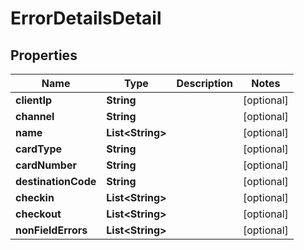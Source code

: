 
# ErrorDetailsDetail

## Properties
Name | Type | Description | Notes
------------ | ------------- | ------------- | -------------
**clientIp** | **String** |  |  [optional]
**channel** | **String** |  |  [optional]
**name** | **List&lt;String&gt;** |  |  [optional]
**cardType** | **String** |  |  [optional]
**cardNumber** | **String** |  |  [optional]
**destinationCode** | **String** |  |  [optional]
**checkin** | **List&lt;String&gt;** |  |  [optional]
**checkout** | **List&lt;String&gt;** |  |  [optional]
**nonFieldErrors** | **List&lt;String&gt;** |  |  [optional]



